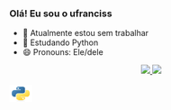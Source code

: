 ### Olá! Eu sou o ufranciss

- 🔭 Atualmente estou sem trabalhar 
- 🌱 Estudando Python 
- 😄 Pronouns: Ele/dele

<div align="center">
  <a href="https://github.com/ufranciss">
  <img height="180em" src="https://github-readme-stats.vercel.app/api?username=ufranciss&show_icons=true&theme=dark&include_all_commits=true&count_private=true"/>
  <img height="180em" src="https://github-readme-stats.vercel.app/api/top-langs/?username=ufranciss &layout=compact&langs_count=7&theme=dark"/>
</div>
<div style="display: inline_block"><br>
  <img align="center" alt="Rafa-Python" height="30" width="40" src="https://raw.githubusercontent.com/devicons/devicon/master/icons/python/python-original.svg">
<div>

 
 
